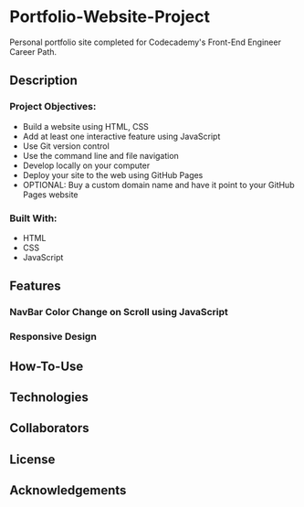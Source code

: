 # Portfolio-Website-Project
Personal portfolio site completed for Codecademy's Front-End Engineer Career Path. 

## Description

### Project Objectives:
+ Build a website using HTML, CSS
+ Add at least one interactive feature using JavaScript
+ Use Git version control
+ Use the command line and file navigation
+ Develop locally on your computer
+ Deploy your site to the web using GitHub Pages
+ OPTIONAL: Buy a custom domain name and have it point to your GitHub Pages website

### Built With:
+ HTML
+ CSS
+ JavaScript

## Features

### NavBar Color Change on Scroll using JavaScript

### Responsive Design

## How-To-Use

## Technologies

## Collaborators

## License

## Acknowledgements

